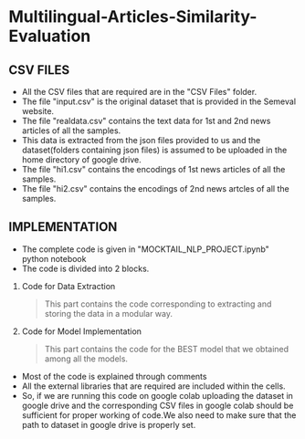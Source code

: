 # Multilingual-Articles-Similarity-Evaluation
## CSV FILES 

- All the CSV files that are required are in the "CSV Files" folder.
- The file "input.csv" is the original dataset that is provided in the Semeval website.
- The file "realdata.csv" contains the text data for 1st and 2nd news articles of all the samples.
- This data is extracted from the json files provided to us and the dataset(folders containing json files) is assumed
   to be uploaded in the home directory of google drive.
- The file "hi1.csv" contains the encodings of 1st news articles of all the samples.
- The file "hi2.csv" contains the encodings of 2nd news artcles of all the samples.

## IMPLEMENTATION 

- The complete code is given in "MOCKTAIL_NLP_PROJECT.ipynb" python notebook
- The code is divided into 2 blocks.
1) Code for Data Extraction
	> This part contains the code corresponding to extracting and storing the data in a modular way.
2) Code for Model Implementation
	> This part contains the code for the BEST model that we obtained among all the models.
- Most of the code is explained through comments
- All the external libraries that are required are included within the cells.
- So, if we are running this code on google colab uploading the dataset in google drive and the corresponding 
  CSV files in google colab should be sufficient for proper working of code.We also need to make sure
  that the path to dataset in google drive is properly set.





